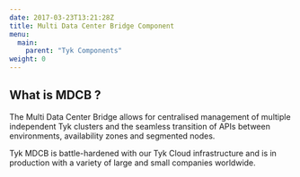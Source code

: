 ```yaml
---
date: 2017-03-23T13:21:28Z
title: Multi Data Center Bridge Component
menu:
  main:
    parent: "Tyk Components"
weight: 0 
---
```


## What is MDCB ?

The Multi Data Center Bridge allows for centralised management of multiple independent Tyk clusters and the seamless transition of APIs between environments, availability zones and segmented nodes.

Tyk MDCB is battle-hardened with our Tyk Cloud infrastructure and is in production with a variety of large and small companies worldwide.